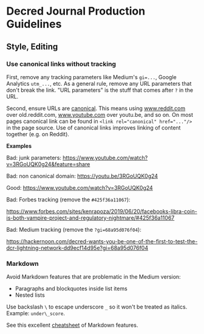 # Decred Journal Production Guidelines

## Style, Editing

### Use canonical links without tracking

First, remove any tracking parameters like Medium's `gi=...`, Google Analytics `utm_...`, etc. As a general rule, remove any URL parameters that don't break the link. "URL parameters" is the stuff that comes after `?` in the URL.

Second, ensure URLs are [canonical](https://en.wikipedia.org/wiki/Canonical_link_element). This means using www.reddit.com over old.reddit.com, www.youtube.com over youtu.be, and so on. On most pages canonical link can be found in `<link rel="canonical" href="..."/>` in the page source. Use of canonical links improves linking of content together (e.g. on Reddit).

**Examples**

Bad: junk parameters: https://www.youtube.com/watch?v=3RGoUQK0g24&feature=share

Bad: non canonical domain: https://youtu.be/3RGoUQK0g24

Good: https://www.youtube.com/watch?v=3RGoUQK0g24

Bad: Forbes tracking (remove the `#425f36a11067`):

https://www.forbes.com/sites/kenrapoza/2019/06/20/facebooks-libra-coin-is-both-vampire-project-and-regulatory-nightmare/#425f36a11067

Bad: Medium tracking (remove the `?gi=68a95d076f04`):

https://hackernoon.com/decred-wants-you-be-one-of-the-first-to-test-the-dcr-lightning-network-dd9ecf14d95e?gi=68a95d076f04

### Markdown

Avoid Markdown features that are problematic in the Medium version:

* Paragraphs and blockquotes inside list items
* Nested lists

Use backslash `\` to escape underscore `_` so it won't be treated as italics. Example: `under\_score`.

See this excellent [cheatsheet](https://github.com/adam-p/markdown-here/wiki/Markdown-Cheatsheet) of Markdown features.
